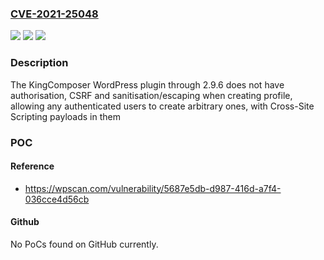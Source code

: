 ### [CVE-2021-25048](https://cve.mitre.org/cgi-bin/cvename.cgi?name=CVE-2021-25048)
![](https://img.shields.io/static/v1?label=Product&message=Page%20Builder%3A%20KingComposer%20%E2%80%93%20Free%20Drag%20and%20Drop%20page%20builder%20by%20King-Theme&color=blue)
![](https://img.shields.io/static/v1?label=Version&message=2.9.6%3C%3D%202.9.6%20&color=brighgreen)
![](https://img.shields.io/static/v1?label=Vulnerability&message=CWE-79%20Cross-site%20Scripting%20(XSS)&color=brighgreen)

### Description

The KingComposer WordPress plugin through 2.9.6 does not have authorisation, CSRF and sanitisation/escaping when creating profile, allowing any authenticated users to create arbitrary ones, with Cross-Site Scripting payloads in them

### POC

#### Reference
- https://wpscan.com/vulnerability/5687e5db-d987-416d-a7f4-036cce4d56cb

#### Github
No PoCs found on GitHub currently.

